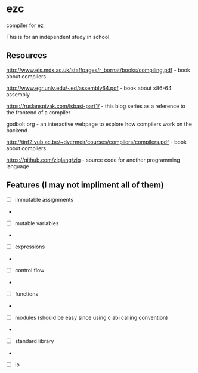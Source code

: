# ezc

compiler for ez

This is for an independent study in school.

## Resources

http://www.eis.mdx.ac.uk/staffpages/r_bornat/books/compiling.pdf - book about compilers

http://www.egr.unlv.edu/~ed/assembly64.pdf - book about x86-64 assembly

https://ruslanspivak.com/lsbasi-part1/ - this blog series as a reference to the frontend of a compiler

godbolt.org - an interactive webpage to explore how compilers work on the backend

http://tinf2.vub.ac.be/~dvermeir/courses/compilers/compilers.pdf - book about compilers.

https://github.com/ziglang/zig - source code for another programming language

## Features (I may not impliment all of them)

- [ ] immutable assignments
-
- [ ] mutable variables
-
- [ ] expressions
-
- [ ] control flow
-
- [ ] functions
-
- [ ] modules (should be easy since using c abi calling convention)
-
- [ ] standard library
-
- [ ] io
